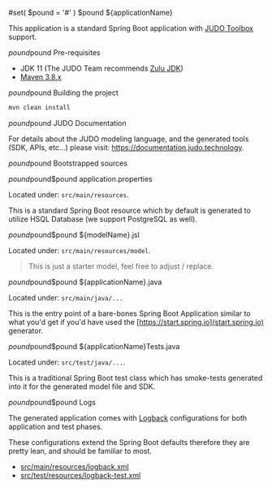 #set( $pound = '#' )
$pound ${applicationName}

This application is a standard Spring Boot application with [JUDO Toolbox](https://www.judo.codes/) support.

$pound$pound Pre-requisites

- JDK 11 (The JUDO Team recommends [Zulu JDK](https://www.azul.com/downloads/?version=java-11-lts&package=jdk))
- [Maven 3.8.x](https://maven.apache.org/download.cgi)

$pound$pound Building the project

```bash
mvn clean install
```

$pound$pound JUDO Documentation

For details about the JUDO modeling language, and the generated tools (SDK, APIs, etc...) please visit:
https://documentation.judo.technology.

$pound$pound Bootstrapped sources

$pound$pound$pound application.properties

Located under: `src/main/resources`.

This is a standard Spring Boot resource which by default is generated to utilize HSQL Database (we support PostgreSQL as well).

$pound$pound$pound ${modelName}.jsl

Located under: `src/main/resources/model`.

> This is just a starter model, feel free to adjust  / replace.

$pound$pound$pound ${applicationName}.java

Located under: `src/main/java/...`

This is the entry point of a bare-bones Spring Boot Application similar to what you'd get if you'd have used the
[https://start.spring.io](start.spring.io) generator.

$pound$pound$pound ${applicationName}Tests.java

Located under: `src/test/java/...`.

This is a traditional Spring Boot test class which has smoke-tests generated into it for the generated model file and
SDK.

$pound$pound$pound Logs

The generated application comes with [Logback](https://logback.qos.ch/) configurations for both application and test phases.

These configurations extend the Spring Boot defaults therefore they are pretty lean, and should be familiar to most.

- [src/main/resources/logback.xml]()
- [src/test/resources/logback-test.xml]()
